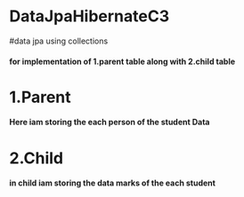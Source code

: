 # DataJpaHibernateC3
#data jpa using collections 
#### for implementation of 1.parent table along with 2.child table

# 1.Parent
####  Here iam storing the each person of the student Data
# 2.Child 
####  in child iam storing the data marks of the each student

